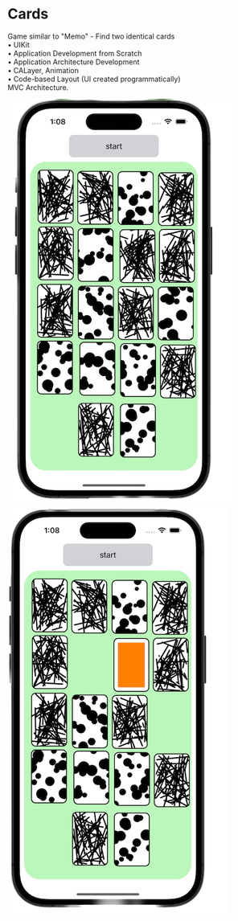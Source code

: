 # Cards 

Game similar to "Memo" - Find two identical cards<br>
• UIKit<br>
• Application Development from Scratch<br>
• Application Architecture Development<br>
• CALayer, Animation<br>
• Code-based Layout (UI created programmatically)<br>
MVC Architecture.<br>

![Image alt](https://github.com/nzhkv/Cards/blob/main/1.png)
![Image alt](https://github.com/nzhkv/Cards/blob/main/2.png)
